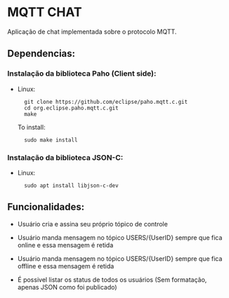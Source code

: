 # MQTT CHAT #  

Aplicação de chat implementada sobre o protocolo MQTT.

## Dependencias: ##  

### Instalação da biblioteca Paho (Client side):

* Linux:  

        git clone https://github.com/eclipse/paho.mqtt.c.git
        cd org.eclipse.paho.mqtt.c.git
        make

    To install:

        sudo make install

### Instalação da biblioteca JSON-C:

* Linux:

        sudo apt install libjson-c-dev


## Funcionalidades:

- Usuário cria e assina seu próprio tópico de controle

- Usuário manda mensagem no tópico USERS/{UserID} sempre que fica online e essa mensagem é retida

- Usuário manda mensagem no tópico USERS/{UserID} sempre que fica offline e essa mensagem é retida

- É possivel listar os status de todos os usuários (Sem formatação, apenas JSON como foi publicado)